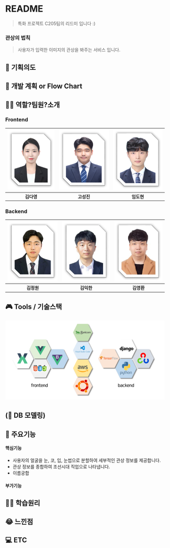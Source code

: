 # README



> 특화 프로젝트 C205팀의 리드미 입니다 :)



### 관상의 법칙

> 사용자가 입력한 이미지의 관상을 봐주는 서비스 입니다.



## 📱 기획의도



## 📅 개발 계획 or Flow Chart



## 🧞‍♂️ 역할?팀원?소개



### **Frontend**

| <img src="assets\김다영.png" style="zoom:80%;" /> | <img src="assets\고성진.png" style="zoom:80%;" /> | <img src="assets\임도현.png" style="zoom:80%;" /> |
| :-----------------------------------------------: | :-----------------------------------------------: | :-----------------------------------------------: |
|                    **김다영**                     |                    **고성진**                     |                    **임도현**                     |



### **Backend**    

| <img src="assets\김정원.png" style="zoom:80%;" /> | <img src="assets\김익한.png" style="zoom:80%;" /> | <img src="assets\김영환.png" style="zoom:80%;" /> |
| :-----------------------------------------------: | :-----------------------------------------------: | :-----------------------------------------------: |
|                    **김정원**                     |                    **김익한**                     |                    **김영환**                     |






## 🎮 Tools / 기술스택

### ![stack](assets\stack.PNG)

## (🔀 DB 모델링)



## 🧾 주요기능

#### 핵심기능

- 사용자의 얼굴을 눈, 코, 입, 눈썹으로 분할하여 세부적인 관상 정보를 제공합니다.
- 관상 정보를 종합하여 조선시대 직업으로 나타냅니다.
- 이름궁합 

#### 부가기능



## 🦸‍♂️ 학습원리



## 😂 느낀점



## 💻 ETC
